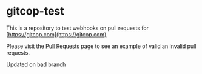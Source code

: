 gitcop-test
===========

This is a repository to test webhooks on pull requests for [https://gitcop.com](https://gitcop.com)

Please visit the [Pull Requests](https://github.com/Gazler/gitcop-test/pulls?q=is%3Apr) page to see an example of valid an invalid pull requests.

Updated on bad branch

